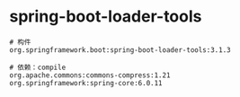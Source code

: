 # spring-boot-loader-tools

```
# 构件
org.springframework.boot:spring-boot-loader-tools:3.1.3

# 依赖：compile
org.apache.commons:commons-compress:1.21
org.springframework:spring-core:6.0.11
```
